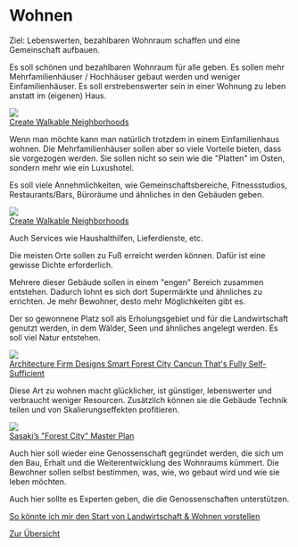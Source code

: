# Wohnen

Ziel: Lebenswerten, bezahlbaren Wohnraum schaffen und eine Gemeinschaft aufbauen.

Es soll schönen und bezahlbaren Wohnraum für alle geben. Es sollen mehr Mehrfamilienhäuser / Hochhäuser gebaut werden und weniger Einfamilienhäuser.
Es soll erstrebenswerter sein in einer Wohnung zu leben anstatt im 
(eigenen) Haus.

![](http://www.towncreektexas.com/images/uploads/community_about.jpg)  
[Create Walkable Neighborhoods](http://smartgrowth.org/create-walkable-neighborhoods/)

Wenn man möchte kann man natürlich trotzdem in einem Einfamilienhaus wohnen. Die Mehrfamilienhäuser sollen aber so viele Vorteile bieten, dass sie vorgezogen werden. Sie sollen nicht so sein wie die "Platten" im Osten, sondern mehr wie ein Luxushotel.

Es soll viele Annehmlichkeiten, wie Gemeinschaftsbereiche, Fitnessstudios, Restaurants/Bars, Büroräume und ähnliches in den Gebäuden geben. 

![](https://knoxmpc.org/generalplan/graphics/agend9a.jpg)  
[Create Walkable Neighborhoods](http://smartgrowth.org/create-walkable-neighborhoods/)

Auch Services wie Haushalthilfen, Lieferdienste, etc.

Die meisten Orte sollen zu Fuß erreicht werden können. Dafür ist eine gewisse Dichte erforderlich.

Mehrere dieser Gebäude sollen in einem "engen" Bereich zusammen entstehen. Dadurch lohnt es sich dort Supermärkte und ähnliches zu errichten. Je mehr Bewohner, desto mehr Möglichkeiten gibt es.

Der so gewonnene Platz soll als Erholungsgebiet und für die Landwirtschaft genutzt werden, in dem Wälder, Seen und ähnliches angelegt werden. Es soll viel Natur entstehen.

![](https://inteng-storage.s3.amazonaws.com/img/iea/1L6o1Qg1OP/sizes/aerial-view-1-the-big-picture_resize_md.jpg)  
[Architecture Firm Designs Smart Forest City Cancun That's Fully Self-Sufficient](https://interestingengineering.com/architecture-firm-designs-smart-forest-city-cancun-thats-fully-self-sufficient)

Diese Art zu wohnen macht glücklicher, ist günstiger, lebenswerter und verbraucht weniger Resourcen. Zusätzlich können sie die Gebäude Technik teilen und von Skalierungseffekten profitieren.

![](https://images.adsttc.com/media/images/56ab/7987/e58e/cefa/d300/0372/slideshow/Forest_City_22.jpg?1454078316)  
[Sasaki’s "Forest City" Master Plan](https://www.archdaily.com/781247/sasakis-forest-city-master-plan-in-iskandar-malaysia-stretches-across-4-islands)

Auch hier soll wieder eine Genossenschaft gegründet werden, die sich um den Bau, Erhalt und die Weiterentwicklung des Wohnraums kümmert. 
Die Bewohner sollen selbst bestimmen, was, wie, wo gebaut wird und wie sie leben möchten.

Auch hier sollte es Experten geben, die die Genossenschaften unterstützen.

[So könnte ich mir den Start von Landwirtschaft & Wohnen vorstellen](../leben/gesellschaft/start.md)

[Zur Übersicht](./masterplan.md)


